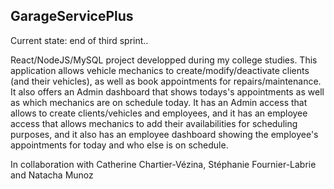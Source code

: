 ## GarageServicePlus

Current state: end of third sprint..

React/NodeJS/MySQL project developped during my college studies. 
This application allows vehicle mechanics to create/modify/deactivate clients (and their vehicles), as well as book appointments for repairs/maintenance. It also offers an Admin dashboard that shows todays's appointments as well as which mechanics are on schedule today. It has an Admin access that allows to create clients/vehicles and employees, and it has an employee access that allows mechanics to add their availabilities for scheduling purposes, and it also has an employee dashboard showing the employee's appointments for today and who else is on schedule. 

In collaboration with Catherine Chartier-Vézina, Stéphanie Fournier-Labrie and Natacha Munoz
